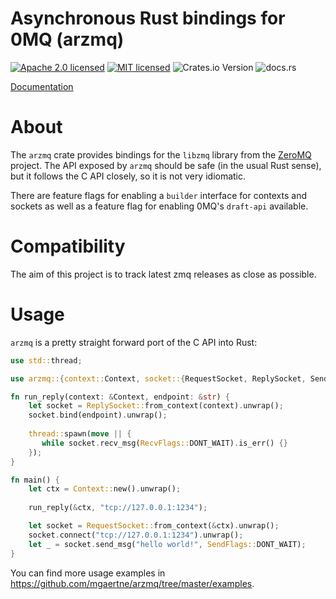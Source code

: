 # Asynchronous Rust bindings for 0MQ (arzmq)

[![Apache 2.0 licensed](https://img.shields.io/badge/license-Apache2.0-blue.svg)](./LICENSE-APACHE)
[![MIT licensed](https://img.shields.io/badge/license-MIT-blue.svg)](./LICENSE-MIT)
![Crates.io Version](https://img.shields.io/crates/v/arzmq)
![docs.rs](https://img.shields.io/docsrs/arzmq)

[Documentation](https://docs.rs/crate/arzmq/)

# About

The `arzmq` crate provides bindings for the `libzmq` library from the
[ZeroMQ](https://zeromq.org/) project. The API exposed by `arzmq` should
be safe (in the usual Rust sense), but it follows the C API closely,
so it is not very idiomatic.

There are feature flags for enabling a `builder` interface for contexts and 
sockets as well as a feature flag for enabling 0MQ's `draft-api` available.

# Compatibility

The aim of this project is to track latest zmq releases as close as possible.

# Usage

`arzmq` is a pretty straight forward port of the C API into Rust:

```rust
use std::thread;

use arzmq::{context::Context, socket::{RequestSocket, ReplySocket, SendFlags, Receiver, RecvFlags, Sender}};

fn run_reply(context: &Context, endpoint: &str) {
    let socket = ReplySocket::from_context(context).unwrap();
    socket.bind(endpoint).unwrap();
    
    thread::spawn(move || {
       while socket.recv_msg(RecvFlags::DONT_WAIT).is_err() {}
    });
}

fn main() {
    let ctx = Context::new().unwrap();
    
    run_reply(&ctx, "tcp://127.0.0.1:1234");

    let socket = RequestSocket::from_context(&ctx).unwrap();
    socket.connect("tcp://127.0.0.1:1234").unwrap();
    let _ = socket.send_msg("hello world!", SendFlags::DONT_WAIT);
}
```

You can find more usage examples in
<https://github.com/mgaertne/arzmq/tree/master/examples>.
